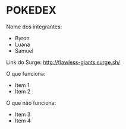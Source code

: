 # POKEDEX

Nome dos integrantes: 
- Byron
- Luana
- Samuel

Link do Surge: http://flawless-giants.surge.sh/

O que funciona:
- Item 1
- Item 2

O que não funciona: 
- Item 3
- Item 4
